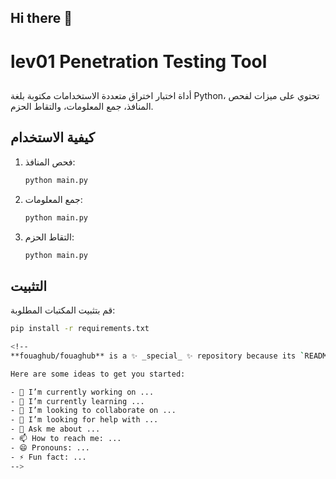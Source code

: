 ## Hi there 👋
# lev01 Penetration Testing Tool

## 
أداة اختبار اختراق متعددة الاستخدامات مكتوبة بلغة Python، تحتوي على ميزات لفحص المنافذ، جمع المعلومات، والتقاط الحزم.

## كيفية الاستخدام
1. فحص المنافذ: 
    ```sh
    python main.py
    ```
2. جمع المعلومات:
    ```sh
    python main.py
    ```
3. التقاط الحزم:
    ```sh
    python main.py
    ```

## التثبيت
قم بتثبيت المكتبات المطلوبة:
```sh
pip install -r requirements.txt

<!--
**fouaghub/fouaghub** is a ✨ _special_ ✨ repository because its `README.md` (this file) appears on your GitHub profile.

Here are some ideas to get you started:

- 🔭 I’m currently working on ...
- 🌱 I’m currently learning ...
- 👯 I’m looking to collaborate on ...
- 🤔 I’m looking for help with ...
- 💬 Ask me about ...
- 📫 How to reach me: ...
- 😄 Pronouns: ...
- ⚡ Fun fact: ...
-->

